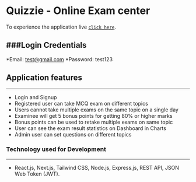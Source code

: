 # Quizzie - Online Exam center

To experience the application live [`click here`](https://quizzie-d2205.web.app/).

###Login Credentials
-----------------------------
*Email: test@gmail.com
*Password: test123

## Application features
-----------------------------
* Login and Signup
* Registered user can take MCQ exam on different topics
* Users cannot take multiple exams on the same topic on a single day
* Examinee will get 5 bonus points for getting 80% or higher marks
* Bonus points can be used to retake multiple exams on same topic
* User can see the exam result statistics on Dashboard in Charts
* Admin user can set questions on different topics


### Technology used for Development
------------------------------------
* React.js, Next.js, Tailwind CSS, Node.js, Express.js, REST API, JSON Web Token (JWT).
